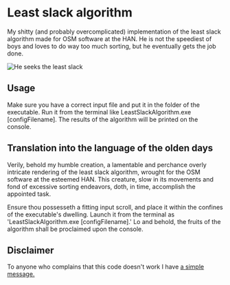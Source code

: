 # Least slack algorithm
My shitty (and probably overcomplicated) implementation of the least slack algorithm made for OSM software at the HAN. He is not the speediest of boys and loves to do way too much sorting, but he eventually gets the job done. 

![He seeks the least slack](https://github.com/WoutNagtegaal/least_slack/assets/117655924/b2819c9b-3d2c-40cc-9e1a-046dd362cd30)

## Usage
Make sure you have a correct input file and put it in the folder of the executable. Run it from the terminal like LeastSlackAlgorithm.exe [configFilename]. The results of the algorithm will be printed on the console.

## Translation into the language of the olden days
Verily, behold my humble creation, a lamentable and perchance overly intricate rendering of the least slack algorithm, wrought for the OSM software at the esteemed HAN. This creature, slow in its movements and fond of excessive sorting endeavors, doth, in time, accomplish the appointed task.

Ensure thou possesseth a fitting input scroll, and place it within the confines of the executable's dwelling. Launch it from the terminal as 'LeastSlackAlgorithm.exe [configFilename].' Lo and behold, the fruits of the algorithm shall be proclaimed upon the console.

## Disclaimer
To anyone who complains that this code doesn't work I have <a href="https://youtu.be/th4Czv1j3F8?si=visGSAhOf54cw879&t=9" target="_blank"> a simple message.</a>
